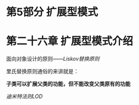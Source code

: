 # 第5部分 扩展型模式

# 第二十六章 扩展型模式介绍

面向对象设计的原则——_Liskov替换原则_

 里氏替换原则通俗的来讲就是：

**子类可以扩展父类的功能，但不能改变父类原有的功能**

_迪米特法则LOD_



